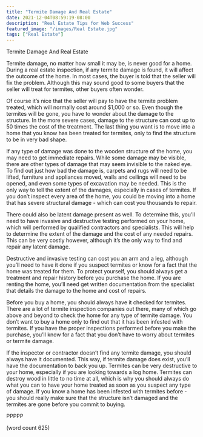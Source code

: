 ```yaml
---
title: "Termite Damage And Real Estate"
date: 2021-12-04T08:59:19-08:00
description: "Real Estate Tips for Web Success"
featured_image: "/images/Real Estate.jpg"
tags: ["Real Estate"]
---
```


Termite Damage And Real Estate

Termite damage, no matter how small it may be, is never good for a home.  During a real estate inspection, if any termite damage is found, it will affect the outcome of the home.  In most cases, the buyer is told that the seller will fix the problem.  Although this may sound good to some buyers that the seller will treat for termites, other buyers often wonder.

Of course it’s nice that the seller will pay to have the termite problem treated, which will normally cost around $1,000 or so.  Even though the termites will be gone, you have to wonder about the damage to the structure.  In the more severe cases, damage to the structure can cost up to 50 times the cost of the treatment.  The last thing you want is to move into a home that you know has been treated for termites, only to find the structure to be in very bad shape.

If any type of damage was done to the wooden structure of the home, you may need to get immediate repairs.  While some damage may be visible, there are other types of damage that may seem invisible to the naked eye.  To find out just how bad the damage is, carpets and rugs will need to be lifted, furniture and appliances moved, walls and ceilings will need to be opened, and even some types of excavation may be needed.  This is the only way to tell the extent of the damages, especially in cases of termites.  If you don’t inspect every area of the home, you could be moving into a home that has severe structural damage - which can cost you thousands to repair.

There could also be latent damage present as well.  To determine this, you’ll need to have invasive and destructive testing performed on your home, which will performed by qualified contractors and specialists.  This will help to determine the extent of the damage and the cost of any needed repairs.  This can be very costly however, although it’s the only way to find and repair any latent damage.

Destructive and invasive testing can cost you an arm and a leg, although you’ll need to have it done if you suspect termites or know for a fact that the home was treated for them.  To protect yourself, you should always get a treatment and repair history before you purchase the home.  If you are renting the home, you’ll need get written documentation from the specialist that details the damage to the home and cost of repairs.

Before you buy a home, you should always have it checked for termites.  There are a lot of termite inspection companies out there, many of which go above and beyond to check the home for any type of termite damage.  You don’t want to buy a home only to find out that it has been infested with termites.  If you have the proper inspections performed before you make the purchase, you’ll know for a fact that you don’t have to worry about termites or termite damage.

If the inspector or contractor doesn’t find any termite damage, you should always have it documented.  This way, if termite damage does exist, you’ll have the documentation to back you up.  Termites can be very destructive to your home, especially if you are looking towards a log home.  Termites can destroy wood in little to no time at all, which is why you should always do what you can to have your home treated as soon as you suspect any type of damage.  If you know a home has been infested with termites before - you should really make sure that the structure isn’t damaged and the termites are gone before you commit to buying.

PPPPP

(word count 625)
